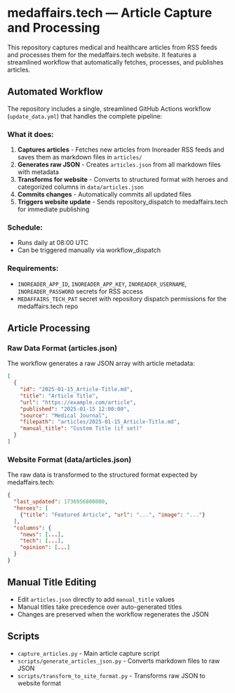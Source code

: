 # medaffairs.tech — Article Capture and Processing

This repository captures medical and healthcare articles from RSS feeds and processes them for the medaffairs.tech website. It features a streamlined workflow that automatically fetches, processes, and publishes articles.

## Automated Workflow

The repository includes a single, streamlined GitHub Actions workflow (`update_data.yml`) that handles the complete pipeline:

### What it does:
1. **Captures articles** - Fetches new articles from Inoreader RSS feeds and saves them as markdown files in `articles/`
2. **Generates raw JSON** - Creates `articles.json` from all markdown files with metadata
3. **Transforms for website** - Converts to structured format with heroes and categorized columns in `data/articles.json`
4. **Commits changes** - Automatically commits all updated files
5. **Triggers website update** - Sends repository_dispatch to medaffairs.tech for immediate publishing

### Schedule:
- Runs daily at 08:00 UTC
- Can be triggered manually via workflow_dispatch

### Requirements:
- `INOREADER_APP_ID`, `INOREADER_APP_KEY`, `INOREADER_USERNAME`, `INOREADER_PASSWORD` secrets for RSS access
- `MEDAFFAIRS_TECH_PAT` secret with repository dispatch permissions for the medaffairs.tech repo

## Article Processing

### Raw Data Format (articles.json)
The workflow generates a raw JSON array with article metadata:
```json
[
  {
    "id": "2025-01-15_Article-Title.md",
    "title": "Article Title", 
    "url": "https://example.com/article",
    "published": "2025-01-15 12:00:00",
    "source": "Medical Journal",
    "filepath": "articles/2025-01-15_Article-Title.md",
    "manual_title": "Custom Title (if set)"
  }
]
```

### Website Format (data/articles.json)
The raw data is transformed to the structured format expected by medaffairs.tech:
```json
{
  "last_updated": 1736956800000,
  "heroes": [
    {"title": "Featured Article", "url": "...", "image": "..."}
  ],
  "columns": {
    "news": [...],
    "tech": [...], 
    "opinion": [...]
  }
}
```

## Manual Title Editing
- Edit `articles.json` directly to add `manual_title` values
- Manual titles take precedence over auto-generated titles
- Changes are preserved when the workflow regenerates the JSON

## Scripts
- `capture_articles.py` - Main article capture script
- `scripts/generate_articles_json.py` - Converts markdown files to raw JSON
- `scripts/transform_to_site_format.py` - Transforms raw JSON to website format
